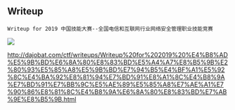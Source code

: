 ## Writeup
`Writeup for 2019 中国技能大赛--全国电信和互联网行业网络安全管理职业技能竞赛`

![](./Writeup.png)

http://dajobat.com/ctf/writeups/Writeup%20for%202019%20%E4%B8%AD%E5%9B%BD%E6%8A%80%E8%83%BD%E5%A4%A7%E8%B5%9B%E2%80%93%E5%85%A8%E5%9B%BD%E7%94%B5%E4%BF%A1%E5%92%8C%E4%BA%92%E8%81%94%E7%BD%91%E8%A1%8C%E4%B8%9A%E7%BD%91%E7%BB%9C%E5%AE%89%E5%85%A8%E7%AE%A1%E7%90%86%E8%81%8C%E4%B8%9A%E6%8A%80%E8%83%BD%E7%AB%9E%E8%B5%9B.html
